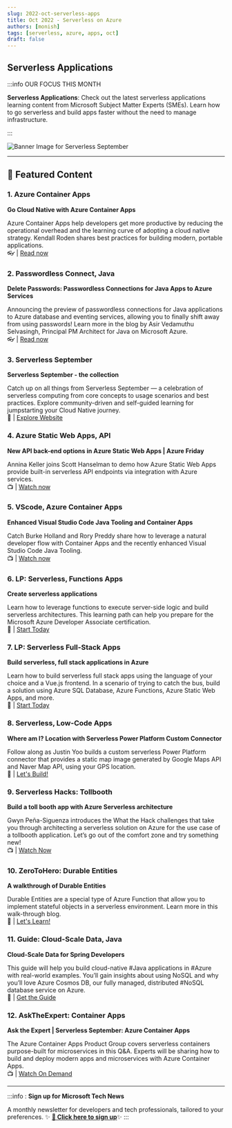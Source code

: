 ```yaml
---
slug: 2022-oct-serverless-apps
title: Oct 2022 - Serverless on Azure
authors: [monish]
tags: [serverless, azure, apps, oct]
draft: false
---
```


## Serverless Applications 

:::info OUR FOCUS THIS MONTH

**Serverless Applications**: Check out the latest serverless applications learning content from Microsoft Subject Matter Experts (SMEs). Learn how to go serverless and build apps faster without the need to manage infrastructure. 

:::

![Banner Image for Serverless September](https://azure.github.io/Cloud-Native/assets/images/post-kickoff-4a04995b44f0cc4a784fb4ab5e29cf7c.png)

---

## 🌟 Featured Content


### 1. Azure Container Apps

 **Go Cloud Native with Azure Container Apps** 

Azure Container Apps help developers get more productive by reducing the operational overhead and the learning curve of adopting a cloud native strategy. Kendall Roden shares best practices for building modern, portable applications. <br/>  👓 | [Read now](https://techcommunity.microsoft.com/t5/apps-on-azure-blog/go-cloud-native-with-azure-container-apps/ba-p/3616407?ocid=AID3045628) 

 
### 2. Passwordless Connect, Java

**Delete Passwords: Passwordless Connections for Java Apps to Azure Services** 

Announcing the preview of passwordless connections for Java applications to Azure database and eventing services, allowing you to finally shift away from using passwords! Learn more in the blog by Asir Vedamuthu Selvasingh, Principal PM Architect for Java on Microsoft Azure. <br/>   👓 | [Read now](https://techcommunity.microsoft.com/t5/apps-on-azure-blog/delete-passwords-passwordless-connections-for-java-apps-to-azure/ba-p/3638714?ocid=AID3045628) 


### 3. Serverless September

**Serverless September - the collection** 

Catch up on all things from Serverless September — a celebration of serverless computing from core concepts to usage scenarios and best practices. Explore community-driven and self-guided learning for jumpstarting your Cloud Native journey. <br/>   🔎 | [Explore Website](https://azure.github.io/Cloud-Native/serverless-september/?ocid=AID3045628) 


### 4. Azure Static Web Apps, API

**New API back-end options in Azure Static Web Apps | Azure Friday** 

Annina Keller joins Scott Hanselman to demo how Azure Static Web Apps provide built-in serverless API endpoints via integration with Azure services. <br/>   📺 | [Watch now](https://learn.microsoft.com/en-us/shows/azure-friday/new-api-back-end-options-in-azure-static-web-apps?ocid=AID3045628) 


### 5. VScode, Azure Container Apps

**Enhanced Visual Studio Code Java Tooling and Container Apps** 

Catch Burke Holland and Rory Preddy share how to leverage a natural developer flow with Container Apps and the recently enhanced Visual Studio Code Java Tooling. <br/>   📺 | [Watch now](https://docs.microsoft.com/shows/vs-code-livestreams/enhanced-visual-studio-code-java-tooling-and-container-apps?ocid=AID3045628) 

 
### 6. LP: Serverless, Functions Apps

**Create serverless applications** 
 
Learn how to leverage functions to execute server-side logic and build serverless architectures. This learning path can help you prepare for the Microsoft Azure Developer Associate certification. <br/>  🏁 | [Start Today](https://docs.microsoft.com/training/paths/create-serverless-applications/?ocid=AID3045628) 

 
### 7. LP: Serverless Full-Stack Apps

**Build serverless, full stack applications in Azure** 

Learn how to build serverless full stack apps using the language of your choice and a Vue.js frontend. In a scenario of trying to catch the bus, build a solution using Azure SQL Database, Azure Functions, Azure Static Web Apps, and more. <br/> 🏁 | [Start Today](https://docs.microsoft.com/training/paths/build-serverless-full-stack-apps-azure/?ocid=AID3045628) 

 

### 8. Serverless, Low-Code Apps

**Where am I? Location with Serverless Power Platform Custom Connector** 

Follow along as Justin Yoo builds a custom serverless Power Platform connector that provides a static map image generated by Google Maps API and Naver Map API, using your GPS location. <br/>  🚀 | [Let's Build!](https://azure.github.io/Cloud-Native/blog/28-where-am-i/?ocid=AID3045628) 

 

### 9. Serverless Hacks: Tollbooth

**Build a toll booth app with Azure Serverless architecture** 

Gwyn Peña-Siguenza introduces the What the Hack challenges that take you through architecting a serverless solution on Azure for the use case of a tollbooth application. Let’s go out of the comfort zone and try something new! <br/>  📺 | [Watch Now](https://www.youtube.com/watch?v=ABwDOd7K5is&list=PLmsFUfdnGr3wg9NCWGYGw0IJORaqXhzLP&index=1?ocid=AID3045628) 

 
### 10. ZeroToHero: Durable Entities

**A walkthrough of Durable Entities** 

Durable Entities are a special type of Azure Function that allow you to implement stateful objects in a serverless environment. Learn more in this walk-through blog. <br/>  🚀 | [Let's Learn!](https://techcommunity.microsoft.com/t5/apps-on-azure-blog/a-walkthrough-of-durable-entities/ba-p/3616832?ocid=AID3045628) 


### 11. Guide: Cloud-Scale Data, Java

 
**Cloud-Scale Data for Spring Developers** 

This guide will help you build cloud-native #Java applications in #Azure with real-world examples. You’ll gain insights about using NoSQL and why you’ll love Azure Cosmos DB, our fully managed, distributed #NoSQL database service on Azure.  <br/> 📖 | [Get the Guide](https://azure.github.io/cloud-scale-data-for-devs-guide/?ocid=AID3045628) 



### 12. AskTheExpert: Container Apps

**Ask the Expert | Serverless September: Azure Container Apps** 

 

The Azure Container Apps Product Group covers serverless containers purpose-built for microservices in this Q&A. Experts will be sharing how to build and deploy modern apps and microservices with Azure Container Apps. <br/>  📺 | [Watch On Demand](https://reactor.microsoft.com/reactor/events/17004/?ocid=AID3045628) 

 
___  

 
:::info : **Sign up for Microsoft Tech News** 

A monthly newsletter for developers and tech professionals, tailored to your preferences. ✨ [**🔖 Click here to sign up**](https://developer.microsoft.com/Newsletter/?ocid=AID3045262)✨ 
:::